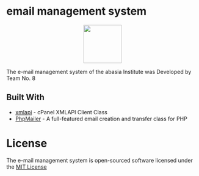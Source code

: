 # email management system 

<p align="center">
  <img src="https://github.com/devmohamedamr/email-system/blob/master/Public/images/8888.png" width="100"/>
</p>
The e-mail management system of the abasia Institute was Developed by Team No. 8

## Built With


* [xmlapi](https://github.com/CpanelInc/xmlapi-php) - cPanel XMLAPI Client Class
* [PhpMailer](https://github.com/PHPMailer/PHPMailer) - A full-featured email creation and transfer class for PHP



# License 
The e-mail management system is open-sourced software licensed under the [MIT License](https://opensource.org/licenses/MIT)


